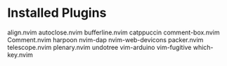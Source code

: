 # Installed Plugins
align.nvim
autoclose.nvim
bufferline.nvim
catppuccin
comment-box.nvim
Comment.nvim
harpoon
nvim-dap
nvim-web-devicons
packer.nvim
telescope.nvim
  plenary.nvim
undotree
vim-arduino
vim-fugitive
which-key.nvim
